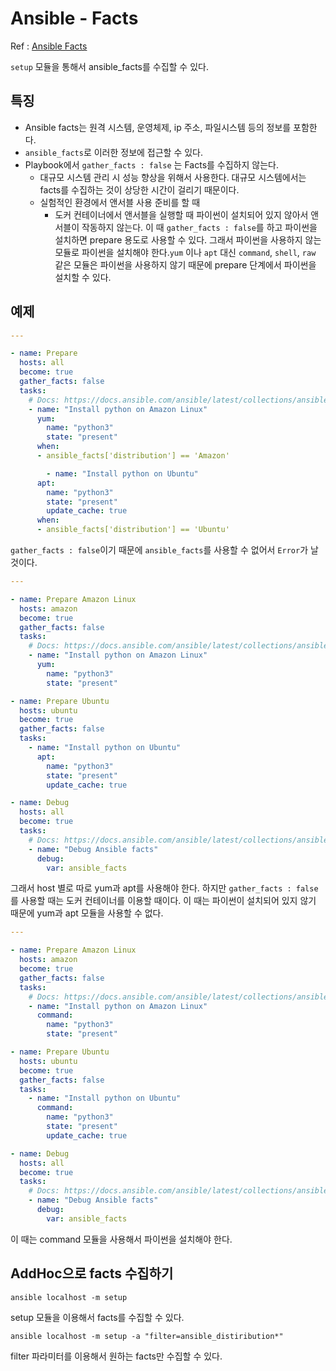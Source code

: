 # Ansible - Facts

Ref : [Ansible Facts](https://docs.ansible.com/ansible/latest/user_guide/playbooks_vars_facts.html)

`setup` 모듈을 통해서 ansible_facts를 수집할 수 있다.

## 특징

* Ansible facts는 원격 시스템, 운영체제, ip 주소, 파일시스템 등의 정보를 포함한다.
* `ansible_facts`로 이러한 정보에 접근할 수 있다.
* Playbook에서 `gather_facts : false` 는  Facts를 수집하지 않는다.
  * 대규모 시스템 관리 시 성능 향상을 위해서 사용한다. 대규모 시스템에서는 facts를 수집하는 것이 상당한 시간이 걸리기 때문이다.
  * 실험적인 환경에서 앤서블 사용 준비를 할 때
    * 도커 컨테이너에서 앤서블을 실행할 때 파이썬이 설치되어 있지 않아서 앤서블이 작동하지 않는다. 이 때 `gather_facts : false`를 하고 파이썬을 설치하면 prepare 용도로 사용할 수 있다. 그래서 파이썬을 사용하지 않는 모듈로 파이썬을 설치해야 한다.`yum` 이나 `apt` 대신  `command`, `shell`, `raw` 같은 모듈은 파이썬을 사용하지 않기 때문에 prepare 단계에서 파이썬을 설치할 수 있다.

## 예제

```yaml
---

- name: Prepare
  hosts: all
  become: true
  gather_facts: false
  tasks:
    # Docs: https://docs.ansible.com/ansible/latest/collections/ansible/builtin/user_module.html
    - name: "Install python on Amazon Linux"
      yum:
        name: "python3"
        state: "present"
      when:
      - ansible_facts['distribution'] == 'Amazon'

		- name: "Install python on Ubuntu"
      apt:
        name: "python3"
        state: "present"
        update_cache: true
      when:
      - ansible_facts['distribution'] == 'Ubuntu'
```

`gather_facts : false`이기 때문에 `ansible_facts`를 사용할 수 없어서 `Error`가 날 것이다.

```yaml
---

- name: Prepare Amazon Linux
  hosts: amazon
  become: true
  gather_facts: false
  tasks:
    # Docs: https://docs.ansible.com/ansible/latest/collections/ansible/builtin/user_module.html
    - name: "Install python on Amazon Linux"
      yum:
        name: "python3"
        state: "present"

- name: Prepare Ubuntu
  hosts: ubuntu
  become: true
  gather_facts: false
  tasks:
    - name: "Install python on Ubuntu"
      apt:
        name: "python3"
        state: "present"
        update_cache: true

- name: Debug
  hosts: all
  become: true
  tasks:
    # Docs: https://docs.ansible.com/ansible/latest/collections/ansible/builtin/user_module.html
    - name: "Debug Ansible facts"
      debug:
        var: ansible_facts
```

그래서 host 별로 따로 yum과 apt를 사용해야 한다. 하지만 `gather_facts : false`를 사용할 때는 도커 컨테이너를 이용할 때이다. 이 때는 파이썬이 설치되어 있지 않기 때문에 yum과 apt 모듈을 사용할 수 없다.

```yaml
---

- name: Prepare Amazon Linux
  hosts: amazon
  become: true
  gather_facts: false
  tasks:
    # Docs: https://docs.ansible.com/ansible/latest/collections/ansible/builtin/user_module.html
    - name: "Install python on Amazon Linux"
      command:
        name: "python3"
        state: "present"

- name: Prepare Ubuntu
  hosts: ubuntu
  become: true
  gather_facts: false
  tasks:
    - name: "Install python on Ubuntu"
      command:
        name: "python3"
        state: "present"
        update_cache: true

- name: Debug
  hosts: all
  become: true
  tasks:
    # Docs: https://docs.ansible.com/ansible/latest/collections/ansible/builtin/user_module.html
    - name: "Debug Ansible facts"
      debug:
        var: ansible_facts
```

이 때는 command 모듈을 사용해서 파이썬을 설치해야 한다.

## AddHoc으로 facts 수집하기

```shell
ansible localhost -m setup
```

setup 모듈을 이용해서 facts를 수집할 수 있다.

```shell
ansible localhost -m setup -a "filter=ansible_distiribution*"
```

filter 파라미터를 이용해서 원하는 facts만 수집할 수 있다.